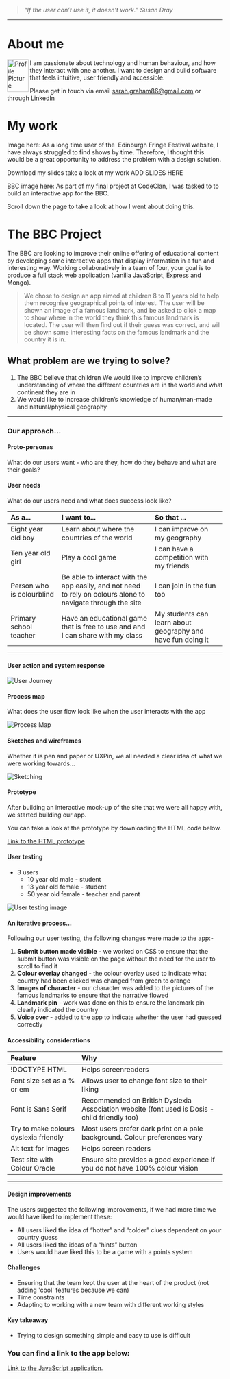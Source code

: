 >*“If the user can’t use it, it doesn’t work.”* _Susan Dray_ 

---
# About me
<img src="https://sarahmurphy86.github.io/assets/profile_pic.png" alt="Profile Picture" width="50" height="76" align="left"> I am passionate about technology and human behaviour, and how they interact with one another. I want to design and build software that feels intuitive, user friendly and accessible.

Please get in touch via email [sarah.graham86@gmail.com](mailto:sarah.graham86@gmail.com) or through [LinkedIn](http://www.linkedin.com/in/sarah-murphy-173966120)

# My work

Image here: As a long time user of the  Edinburgh Fringe Festival website, I have always struggled to find shows by time. Therefore, I thought this would be a great opportunity to address the problem with a design solution. 

Download my slides take a look at my work ADD SLIDES HERE

BBC image here: As part of my final project at CodeClan, I was tasked to to build an interactive app for the BBC.

Scroll down the page to take a look at how I went about doing this. 

# The BBC Project

The BBC are looking to improve their online offering of educational content by developing some interactive apps that display information in a fun and interesting way. Working collaboratively in a team of four, your goal is to produce a full stack web application (vanilla JavaScript, Express and Mongo).


>We chose to design an app aimed at children 8 to 11 years old to help them recognise geographical points of interest. The user will be shown an image of a famous landmark, and be asked to click a map to show where in the world they think this famous landmark is located. The user will then find out if their guess was correct, and will be shown some interesting facts on the famous landmark and the country it is in. 

## What problem are we trying to solve?
1. The BBC believe that children We would like to improve children’s understanding of where the different countries are in the world and what continent they are in
2. We would like to increase children’s knowledge of human/man-made and natural/physical geography

***

### Our approach...

#### Proto-personas

What do our users want - who are they, how do they behave and what are their goals?

#### User needs

What do our users need and what does success look like?

| As a...                    | I want to...                                                                                                | So that ...                                               |
|:---------------------------|:------------------------------------------------------------------------------------------------------------|:----------------------------------------------------------|
| Eight  year old boy        | Learn about where the countries of the world                                                                |I can improve on my geography                              | 
| Ten year old girl          | Play a cool game                                                                                            |I can have a competition with my friends                   |         
| Person who is colourblind  | Be able to interact with the app easily, and not need to rely on colours alone to navigate through the site |I can join in the fun too                                  |
| Primary school teacher     | Have an educational game that is free to use and and I can share with my class                              |My students can learn about geography and have fun doing it|

 * * *                                                            

#### User action and system response

![User Journey](https://sarahmurphy86.github.io/assets/user_journey.png)

#### Process map
What does the user flow look like when the user interacts with the app

![Process Map](https://sarahmurphy86.github.io/assets/process_map.png)

#### Sketches and wireframes

Whether it is pen and paper or UXPin, we all needed a clear idea of what we were working towards...

![Sketching](https://sarahmurphy86.github.io/assets/sketch_and_wireframe.png)

#### Prototype

After building an interactive mock-up of the site that we were all happy with, we started building our app.

You can take a look at the prototype by downloading the HTML code below.

[Link to the HTML prototype](https://github.com/sarahmurphy86/JavaScript_group_project_ux/tree/master/JavaScript_protect_protype_version%200.1)

#### User testing

*   3 users
    - 10 year old male - student
    - 13 year old female - student
    - 50 year old female - teacher and parent

![User testing image](https://sarahmurphy86.github.io/assets/user_testing_image.jpg)

#### An iterative process...

Following our user testing, the following changes were made to the app:-

1. **Submit button made visible** - we worked on CSS to ensure that the submit button was visible on the page without the need for the user to scroll to find it
2. **Colour overlay changed** - the colour overlay used to indicate what country had been clicked was changed from green to orange
3. **Images of character** -  our character was added to the pictures of the famous landmarks to ensure that the narrative flowed
4. **Landmark pin** - work was done on this to ensure the landmark pin clearly indicated the country
5. **Voice over** - added to the app to indicate whether the user had guessed correctly 

#### Accessibility considerations

| Feature                               | Why                                                                                          | 
|:--------------------------------------|:---------------------------------------------------------------------------------------------|
| !DOCTYPE HTML                         | Helps screenreaders                                                                          |
| Font size set as a % or em            | Allows user to change font size to their liking                                              |
| Font is Sans Serif                    | Recommended on British Dyslexia Association website (font used is Dosis - child friendly too)|
| Try to make colours dyslexia friendly | Most users prefer dark print on a pale background. Colour preferences vary                   |
| Alt text for images                   | Helps screen readers                                                                         |
| Test site with Colour Oracle          | Ensure site provides a good experience if you do not have 100% colour vision                 |

***

#### Design improvements
The users suggested the following improvements, if we had more time we would have liked to implement these:
* All users liked the idea of “hotter” and “colder” clues dependent on your country guess
* All users liked the ideas of a “hints” button
* Users would have liked this to be a game with a points system

#### Challenges
* Ensuring that the team kept the user at the heart of the product (not adding 'cool' features because we can)
* Time constraints
* Adapting to working with a new team with different working styles

#### Key takeaway
* Trying to design something simple and easy to use is difficult

### You can find a link to the app below:
[Link to the JavaScript application](https://github.com/sarahmurphy86/JSProject-WhereInTheWorld).

